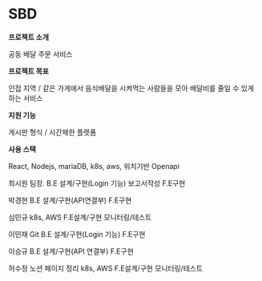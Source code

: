 # SBD
**프로젝트 소개**

공동 배달 주문 서비스

**프로젝트 목표**

인접 지역 / 같은 가게에서 음식배달을 시켜먹는 사람들을 모아 배달비를 줄일 수 있게 하는 서비스

**지원 기능**

게시판 형식 / 시간제한 플랫폼

**사용 스택**

React, Nodejs, mariaDB, k8s, aws, 위치기반 Openapi

최시원
팀장.
B.E 설계/구현(Login 기능)
보고서작성
F.E구현

박경현
B.E 설계/구현(API연결부)
F.E구현

심민규
k8s, AWS
F.E설계/구현
모니터링/테스트

이민재
Git
B.E 설계/구현(Login 기능)
F.E구현

이승규
B.E 설계/구현(API 연결부)
F.E구현

허수정
노션 페이지 정리
k8s, AWS
F.E설계/구현
모니터링/테스트